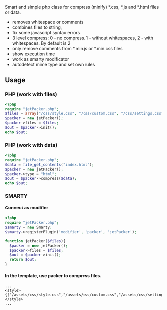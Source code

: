 Smart and simple php class for compress (minify) *.css, *.js and *.html files or data.
- removes whitespace or comments
- combines files to string, 
- fix some javascript syntax errors
- 3 level compress: 0 - no compress, 1 - without whitespaces, 2 - with whitespaces. By default is 2
- only remove comments from *.min.js or *.min.css files
- show execution time
- work as smarty modificator
- autodetect mime type and set own rules

## Usage

### PHP (work with files)
```php
<?php
require "jetPacker.php";
$files = array("/css/style.css", "/css/custom.css", "/css/settings.css");
$packer = new jetPacker();
$packer->files = $files;
$out = $packer->init();
echo $out;
```
### PHP (work with data)
```php
<?php
require "jetPacker.php";
$data = file_get_contents("index.html");
$packer = new jetPacker();
$packer->type = "html";
$out = $packer->compress($data);
echo $out;
```
 
### SMARTY
#### Connect as modifier
```php
<?php
require "jetPacker.php";
$smarty = new Smarty;
$smarty->registerPlugin('modifier', 'packer', 'jetPacker');

function jetPacker($files){
  $packer = new jetPacker();
  $packer->files = $files;
  $out = $packer->init();
  return $out;
}
```
#### In the template, use packer to compress files.
```smarty
...
<style>
{["/assets/css/style.css","/assets/css/custom.css","/assets/css/settings.css"]|packer}
</style>
...
```

